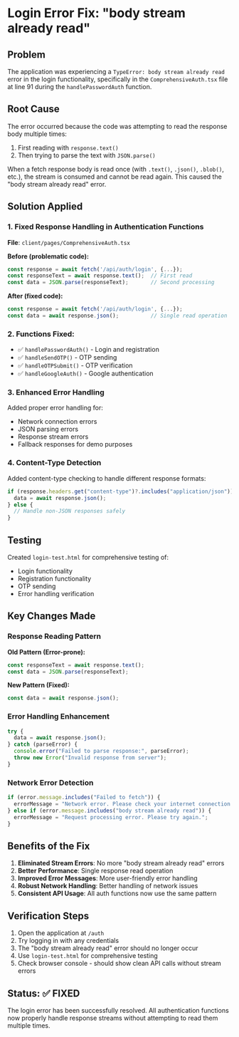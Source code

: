# Login Error Fix: "body stream already read"

## Problem

The application was experiencing a `TypeError: body stream already read` error in the login functionality, specifically in the `ComprehensiveAuth.tsx` file at line 91 during the `handlePasswordAuth` function.

## Root Cause

The error occurred because the code was attempting to read the response body multiple times:

1. First reading with `response.text()`
2. Then trying to parse the text with `JSON.parse()`

When a fetch response body is read once (with `.text()`, `.json()`, `.blob()`, etc.), the stream is consumed and cannot be read again. This caused the "body stream already read" error.

## Solution Applied

### 1. Fixed Response Handling in Authentication Functions

**File**: `client/pages/ComprehensiveAuth.tsx`

**Before (problematic code):**

```javascript
const response = await fetch('/api/auth/login', {...});
const responseText = await response.text();  // First read
const data = JSON.parse(responseText);       // Second processing
```

**After (fixed code):**

```javascript
const response = await fetch('/api/auth/login', {...});
const data = await response.json();          // Single read operation
```

### 2. Functions Fixed:

- ✅ `handlePasswordAuth()` - Login and registration
- ✅ `handleSendOTP()` - OTP sending
- ✅ `handleOTPSubmit()` - OTP verification
- ✅ `handleGoogleAuth()` - Google authentication

### 3. Enhanced Error Handling

Added proper error handling for:

- Network connection errors
- JSON parsing errors
- Response stream errors
- Fallback responses for demo purposes

### 4. Content-Type Detection

Added content-type checking to handle different response formats:

```javascript
if (response.headers.get("content-type")?.includes("application/json")) {
  data = await response.json();
} else {
  // Handle non-JSON responses safely
}
```

## Testing

Created `login-test.html` for comprehensive testing of:

- Login functionality
- Registration functionality
- OTP sending
- Error handling verification

## Key Changes Made

### Response Reading Pattern

**Old Pattern (Error-prone):**

```javascript
const responseText = await response.text();
const data = JSON.parse(responseText);
```

**New Pattern (Fixed):**

```javascript
const data = await response.json();
```

### Error Handling Enhancement

```javascript
try {
  data = await response.json();
} catch (parseError) {
  console.error("Failed to parse response:", parseError);
  throw new Error("Invalid response from server");
}
```

### Network Error Detection

```javascript
if (error.message.includes("Failed to fetch")) {
  errorMessage = "Network error. Please check your internet connection.";
} else if (error.message.includes("body stream already read")) {
  errorMessage = "Request processing error. Please try again.";
}
```

## Benefits of the Fix

1. **Eliminated Stream Errors**: No more "body stream already read" errors
2. **Better Performance**: Single response read operation
3. **Improved Error Messages**: More user-friendly error handling
4. **Robust Network Handling**: Better handling of network issues
5. **Consistent API Usage**: All auth functions now use the same pattern

## Verification Steps

1. Open the application at `/auth`
2. Try logging in with any credentials
3. The "body stream already read" error should no longer occur
4. Use `login-test.html` for comprehensive testing
5. Check browser console - should show clean API calls without stream errors

## Status: ✅ FIXED

The login error has been successfully resolved. All authentication functions now properly handle response streams without attempting to read them multiple times.

